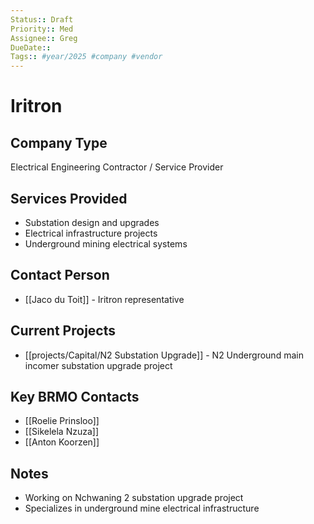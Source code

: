 ```yaml
---
Status:: Draft
Priority:: Med
Assignee:: Greg
DueDate::
Tags:: #year/2025 #company #vendor
---
```


# Iritron

## Company Type
Electrical Engineering Contractor / Service Provider

## Services Provided
- Substation design and upgrades
- Electrical infrastructure projects
- Underground mining electrical systems

## Contact Person
- [[Jaco du Toit]] - Iritron representative

## Current Projects
- [[projects/Capital/N2 Substation Upgrade]] - N2 Underground main incomer substation upgrade project

## Key BRMO Contacts
- [[Roelie Prinsloo]]
- [[Sikelela Nzuza]]
- [[Anton Koorzen]]

## Notes
- Working on Nchwaning 2 substation upgrade project
- Specializes in underground mine electrical infrastructure
